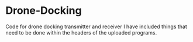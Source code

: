 # Drone-Docking
Code for drone docking transmitter and receiver
I have included things that need to be done within the headers of the uploaded programs.
